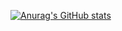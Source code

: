 [![Anurag's GitHub stats](https://github-readme-stats.vercel.app/api?username=chanpon2015&count_private=true)](https://github.com/anuraghazra/github-readme-stats)
